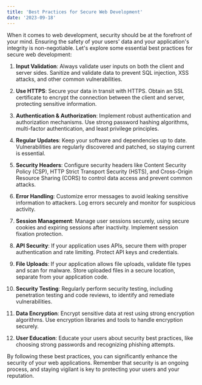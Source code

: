 ```yaml
---
title: 'Best Practices for Secure Web Development'
date: '2023-09-18'
---
```


When it comes to web development, security should be at the forefront of your mind. Ensuring the safety of your users' data and your application's integrity is non-negotiable. Let's explore some essential best practices for secure web development:

1. **Input Validation**: Always validate user inputs on both the client and server sides. Sanitize and validate data to prevent SQL injection, XSS attacks, and other common vulnerabilities.

2. **Use HTTPS**: Secure your data in transit with HTTPS. Obtain an SSL certificate to encrypt the connection between the client and server, protecting sensitive information.

3. **Authentication & Authorization**: Implement robust authentication and authorization mechanisms. Use strong password hashing algorithms, multi-factor authentication, and least privilege principles.

4. **Regular Updates**: Keep your software and dependencies up to date. Vulnerabilities are regularly discovered and patched, so staying current is essential.

5. **Security Headers**: Configure security headers like Content Security Policy (CSP), HTTP Strict Transport Security (HSTS), and Cross-Origin Resource Sharing (CORS) to control data access and prevent common attacks.

6. **Error Handling**: Customize error messages to avoid leaking sensitive information to attackers. Log errors securely and monitor for suspicious activity.

7. **Session Management**: Manage user sessions securely, using secure cookies and expiring sessions after inactivity. Implement session fixation protection.

8. **API Security**: If your application uses APIs, secure them with proper authentication and rate limiting. Protect API keys and credentials.

9. **File Uploads**: If your application allows file uploads, validate file types and scan for malware. Store uploaded files in a secure location, separate from your application code.

10. **Security Testing**: Regularly perform security testing, including penetration testing and code reviews, to identify and remediate vulnerabilities.

11. **Data Encryption**: Encrypt sensitive data at rest using strong encryption algorithms. Use encryption libraries and tools to handle encryption securely.

12. **User Education**: Educate your users about security best practices, like choosing strong passwords and recognizing phishing attempts.

By following these best practices, you can significantly enhance the security of your web applications. Remember that security is an ongoing process, and staying vigilant is key to protecting your users and your reputation.

